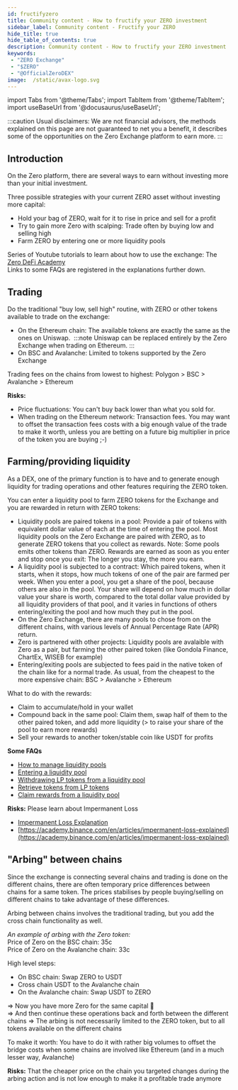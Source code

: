 ```yaml
---
id: fructifyzero
title: Community content - How to fructify your ZERO investment
sidebar_label: Community content - Fructify your ZERO
hide_title: true
hide_table_of_contents: true
description: Community content - How to fructify your ZERO investment
keywords:
 - "ZERO Exchange"
 - "$ZERO"
 - "@OfficialZeroDEX"
image:  /static/avax-logo.svg
---
```


import Tabs from '@theme/Tabs';
import TabItem from '@theme/TabItem';
import useBaseUrl from '@docusaurus/useBaseUrl';

:::caution
Usual disclaimers: We are not financial advisors, the methods explained on this page are not guaranteed to net you a benefit, it describes some of the opportunities on the Zero Exchange platform to earn more.
:::

## Introduction

On the Zero platform, there are several ways to earn without investing more than your initial investment.

Three possible strategies with your current ZERO asset without investing more capital:
* Hold your bag of ZERO, wait for it to rise in price and sell for a profit  
* Try to gain more Zero with scalping: Trade often by buying low and selling high
* Farm ZERO by entering one or more liquidity pools

Series of Youtube tutorials to learn about how to use the exchange: The [Zero DeFi Academy](zerodefiacademy.md)  
Links to some FAQs are registered in the explanations further down.

## Trading

Do the traditional "buy low, sell high" routine, with ZERO or other tokens available to trade on the exchange:
* On the Ethereum chain: The available tokens are exactly the same as the ones on Uniswap.  
:::note Uniswap can be replaced entirely by the Zero Exchange when trading on Ethereum.
:::
* On BSC and Avalanche: Limited to tokens supported by the Zero Exchange

Trading fees on the chains from lowest to highest: Polygon > BSC > Avalanche > Ethereum

**Risks:**
* Price fluctuations: You can't buy back lower than what you sold for.
* When trading on the Ethereum network: Transaction fees.  You may want to offset the transaction fees costs with a big enough value of the trade to make it worth, unless you are betting on a future big multiplier in price of the token you are buying ;-)


## Farming/providing liquidity

As a DEX, one of the primary function is to have and to generate enough liquidity for trading operations and other features requiring the ZERO token.

You can enter a liquidity pool to farm ZERO tokens for the Exchange and you are rewarded in return with ZERO tokens:
* Liquidity pools are paired tokens in a pool: Provide a pair of tokens with equivalent dollar value of each at the time of entering the pool.  Most liquidity pools on the Zero Exchange are paired with ZERO, as to generate ZERO tokens that you collect as rewards. Note: Some pools emits other tokens than ZERO. 
Rewards are earned as soon as you enter and stop once you exit: The longer you stay, the more you earn.
* A liquidity pool is subjected to a contract: Which paired tokens, when it starts, when it stops, how much tokens of one of the pair are farmed per week.  When you enter a pool, you get a share of the pool, because others are also in the pool.  Your share will depend on how much in dollar value your share is worth, compared to the total dollar value provided by all liquidity providers of that pool, and it varies in functions of others entering/exiting the pool and how much they put in the pool.
* On the Zero Exchange, there are many pools to chose from on the different chains, with various levels of Annual Percentage Rate (APR) return.
* Zero is partnered with other projects: Liquidity pools are avalaible with Zero as a pair, but farming the other paired token (like Gondola Finance, ChartEx, WISEB for example)
* Entering/exiting pools are subjected to fees paid in the native token of the chain like for a normal trade. As usual, from the cheapest to the more expensive chain: BSC > Avalanche > Ethereum


What to do with the rewards:
* Claim to accumulate/hold in your wallet
* Compound back in the same pool: Claim them, swap half of them to the other paired token, and add more liquidity (> to raise your share of the pool to earn more rewards)
* Sell your rewards to another token/stable coin like USDT for profits

**Some FAQs**  
* [How to manage liquidity pools](faq/faq009.md)
* [Entering a liquidity pool](faq/faq019.md)
* [Withdrawing LP tokens from a liquidity pool](faq/faq020.md)
* [Retrieve tokens from LP tokens](faq/faq021.md)
* [Claim rewards from a liquidity pool](faq/faq022.md)


**Risks:** Please learn about Impermanent Loss
* [Impermanent Loss Explanation](il.md)
* [https://academy.binance.com/en/articles/impermanent-loss-explained](https://academy.binance.com/en/articles/impermanent-loss-explained)



## "Arbing" between chains

Since the exchange is connecting several chains and trading is done on the different chains, there are often temporary price differences between chains for a same token.  The prices stabilises by people buying/selling on different chains to take advantage of these differences.

Arbing between chains involves the traditional trading, but you add the cross chain functionality as well.

_An example of arbing with the Zero token:_  
Price of Zero on the BSC chain: 35c  
Price of Zero on the Avalanche chain: 33c

High level steps:
* On BSC chain: Swap ZERO to USDT
* Cross chain USDT to the Avalanche chain
* On the Avalanche chain: Swap USDT to ZERO  

=> Now you have more Zero for the same capital 🙂  
=> And then continue these operations back and forth between the different chains
=> The arbing is not necessarily limited to the ZERO token, but to all tokens available on the different chains

To make it worth: You have to do it with rather big volumes to offset the bridge costs when some chains are involved like Ethereum (and in a much lesser way, Avalanche)

**Risks:** That the cheaper price on the chain you targeted changes during the arbing action and is not low enough to make it a profitable trade anymore
